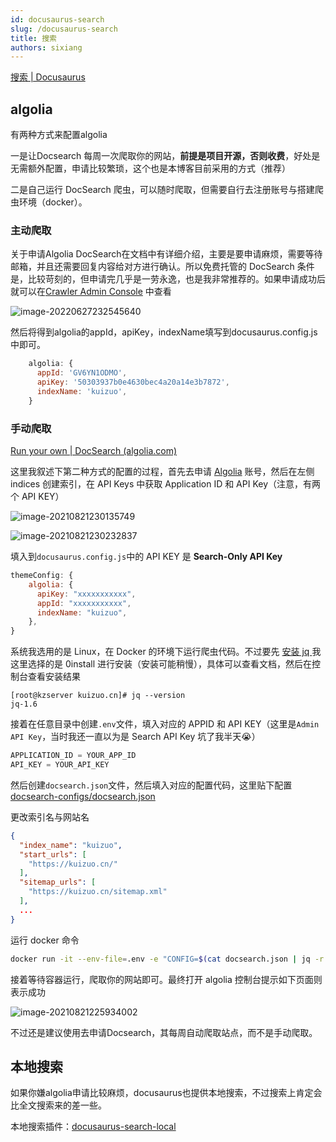 ```yaml
---
id: docusaurus-search
slug: /docusaurus-search
title: 搜索
authors: sixiang
---
```


[搜索 | Docusaurus](https://docusaurus.io/zh-CN/docs/search)

## algolia

有两种方式来配置algolia

一是让Docsearch 每周一次爬取你的网站，**前提是项目开源，否则收费**，好处是无需额外配置，申请比较繁琐，这个也是本博客目前采用的方式（推荐）

二是自己运行 DocSearch 爬虫，可以随时爬取，但需要自行去注册账号与搭建爬虫环境（docker）。

### 主动爬取

关于申请Algolia DocSearch在文档中有详细介绍，主要是要申请麻烦，需要等待邮箱，并且还需要回复内容给对方进行确认。所以免费托管的 DocSearch 条件是，比较苛刻的，但申请完几乎是一劳永逸，也是我非常推荐的。如果申请成功后就可以在[Crawler Admin Console](https://crawler.algolia.com/admin/crawlers) 中查看

![image-20220627232545640](https://img.kuizuo.cn/image-20220627232545640.png)

然后将得到algolia的appId，apiKey，indexName填写到docusaurus.config.js中即可。

```javascript title='docusaurus.config.js'
    algolia: {
      appId: 'GV6YN1ODMO',
      apiKey: '50303937b0e4630bec4a20a14e3b7872',
      indexName: 'kuizuo',
    }
```

### 手动爬取

[Run your own | DocSearch (algolia.com)](https://docsearch.algolia.com/docs/run-your-own)

这里我叙述下第二种方式的配置的过程，首先去申请 [Algolia](https://www.algolia.com/) 账号，然后在左侧 indices 创建索引，在 API Keys 中获取 Application ID 和 API Key（注意，有两个 API KEY）

![image-20210821230135749](https://img.kuizuo.cn/image-20210821230135749.png)

![image-20210821230232837](https://img.kuizuo.cn/image-20210821230232837.png)

填入到`docusaurus.config.js`中的 API KEY 是 **Search-Only API Key**

```js
themeConfig: {
    algolia: {
      apiKey: "xxxxxxxxxxx",
      appId: "xxxxxxxxxxx",
      indexName: "kuizuo",
    },
}
```

系统我选用的是 Linux，在 Docker 的环境下运行爬虫代码。不过要先 [安装 jq ](https://github.com/stedolan/jq/wiki/Installation#zero-install) 我这里选择的是 0install 进行安装（安装可能稍慢），具体可以查看文档，然后在控制台查看安装结果

```
[root@kzserver kuizuo.cn]# jq --version
jq-1.6
```

接着在任意目录中创建`.env`文件，填入对应的 APPID 和 API KEY（这里是`Admin API Key`，当时我还一直以为是 Search API Key 坑了我半天😭）

```js
APPLICATION_ID = YOUR_APP_ID
API_KEY = YOUR_API_KEY
```

然后创建`docsearch.json`文件，然后填入对应的配置代码，这里贴下配置[docsearch-configs/docsearch.json](https://github.com/algolia/docsearch-configs/blob/master/configs/docsearch.json)

更改索引名与网站名

```json title="docsearch.json"
{
  "index_name": "kuizuo",
  "start_urls": [
    "https://kuizuo.cn/"
  ],
  "sitemap_urls": [
    "https://kuizuo.cn/sitemap.xml"
  ],
  ...
}
```

运行 docker 命令

```sh
docker run -it --env-file=.env -e "CONFIG=$(cat docsearch.json | jq -r tostring)" algolia/docsearch-scraper
```

接着等待容器运行，爬取你的网站即可。最终打开 algolia 控制台提示如下页面则表示成功

![image-20210821225934002](https://img.kuizuo.cn/image-20210821225934002.png)

不过还是建议使用去申请Docsearch，其每周自动爬取站点，而不是手动爬取。

## 本地搜索

如果你嫌algolia申请比较麻烦，docusaurus也提供本地搜索，不过搜索上肯定会比全文搜索来的差一些。

本地搜索插件：[docusaurus-search-local](https://github.com/cmfcmf/docusaurus-search-local)
